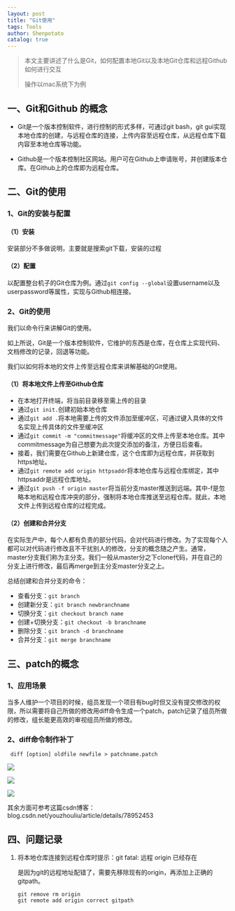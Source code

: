 ```yaml
---
layout: post
title: "Git使用"
tags: Tools 
author: Shenpotato
catalog: true
---
```




> 本文主要讲述了什么是Git，如何配置本地Git以及本地Git仓库和远程Github如何进行交互
>
> 操作以mac系统下为例



## 一、Git和Github 的概念

- Git是一个版本控制软件，进行控制的形式多样，可通过git bash，git gui实现本地仓库的创建，与远程仓库的连接，上传内容至远程仓库，从远程仓库下载内容至本地仓库等功能。

- Github是一个版本控制社区网站。用户可在Github上申请账号，并创建版本仓库。在Github上的仓库即为远程仓库。



## 二、Git的使用

### 1、Git的安装与配置

#### （1）安装

安装部分不多做说明，主要就是搜索git下载，安装的过程

#### （2）配置

以配置整台机子的Git仓库为例。通过`git config --global`设置username以及userpassword等属性，实现与Github相连接。



### 2、Git的使用

我们以命令行来讲解Git的使用。

如上所说，Git是一个版本控制软件，它维护的东西是仓库，在仓库上实现代码、文档修改的记录，回退等功能。

我们以如何将本地的文件上传至远程仓库来讲解基础的Git使用。



#### （1）将本地文件上传至Github仓库

- 在本地打开终端，将当前目录移至需上传的目录
- 通过`git init.`创建初始本地仓库
- 通过`git add .`将本地需要上传的文件添加至缓冲区，可通过键入具体的文件名实现上传具体的文件至缓冲区
- 通过`git commit -m "commitmessage"`将缓冲区的文件上传至本地仓库。其中commitmessage为自己想要为此次提交添加的备注，方便日后查看。
- 接着，我们需要在Github上新建仓库，这个仓库即为远程仓库，并获取到https地址。
- 通过`git remote add origin httpsaddr`将本地仓库与远程仓库绑定，其中httpsaddr是远程仓库地址。
- 通过`git push -f origin master`将当前分支master推送到远端。其中-f是忽略本地和远程仓库冲突的部分，强制将本地仓库推送至远程仓库。就此，本地文件上传到远程仓库的过程完成。



#### （2）创建和合并分支

在实际生产中，每个人都有负责的部分代码，会对代码进行修改。为了实现每个人都可以对代码进行修改且不干扰别人的修改，分支的概念随之产生。通常，master分支我们称为主分支。我们一般从master分之下clone代码，并在自己的分支上进行修改，最后再merge到主分支master分支之上。

总结创建和合并分支的命令：

- 查看分支：`git branch`
- 创建新分支：`git branch newbranchname`
- 切换分支：`git checkout branch name`
- 创建+切换分支：`git checkout -b branchname`
- 删除分支：`git branch -d branchname`
- 合并分支：`git merge branchname`



## 三、patch的概念

### 1、应用场景

当多人维护一个项目的时候，组员发现一个项目有bug时但又没有提交修改的权限，所以需要将自己所做的修改用diff命令生成一个patch，patch记录了组员所做的修改，组长能更高效的审视组员所做的修改。



### 2、diff命令制作补丁

` diff [option] oldfile newfile > patchname.patch`

![](https://tva1.sinaimg.cn/large/006tNbRwgy1gbccv32ybbj30xm0bxmy6.jpg)

![](https://tva1.sinaimg.cn/large/006tNbRwgy1gbcct9luyij30u012t42i.jpg)

![](https://tva1.sinaimg.cn/large/006tNbRwgy1gbcctg10dqj30u012tq7d.jpg)



其余方面可参考这篇csdn博客：blog.csdn.net/youzhouliu/article/details/78952453



## 四、问题记录

1. 将本地仓库连接到远程仓库时提示：git fatal: 远程 origin 已经存在

   是因为git的远程地址配错了，需要先移除现有的origin，再添加上正确的gitpath。

   ```
   git remove rm origin
   git remote add origin correct gitpath
   ```

   